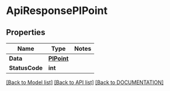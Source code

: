 # ApiResponsePIPoint

## Properties
Name | Type | Notes
------------ | ------------- | -------------
**Data** | **[**PIPoint**](../Model/PIPoint.md)**
**StatusCode** | **int**

[[Back to Model list]](../../DOCUMENTATION.md#documentation-for-models) [[Back to API list]](../../DOCUMENTATION.md#documentation-for-api-endpoints) [[Back to DOCUMENTATION]](../../DOCUMENTATION.md)
